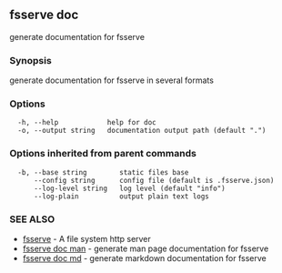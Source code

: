 ## fsserve doc

generate documentation for fsserve

### Synopsis

generate documentation for fsserve in several formats

### Options

```
  -h, --help            help for doc
  -o, --output string   documentation output path (default ".")
```

### Options inherited from parent commands

```
  -b, --base string        static files base
      --config string      config file (default is .fsserve.json)
      --log-level string   log level (default "info")
      --log-plain          output plain text logs
```

### SEE ALSO

* [fsserve](fsserve.md)	 - A file system http server
* [fsserve doc man](fsserve_doc_man.md)	 - generate man page documentation for fsserve
* [fsserve doc md](fsserve_doc_md.md)	 - generate markdown documentation for fsserve

